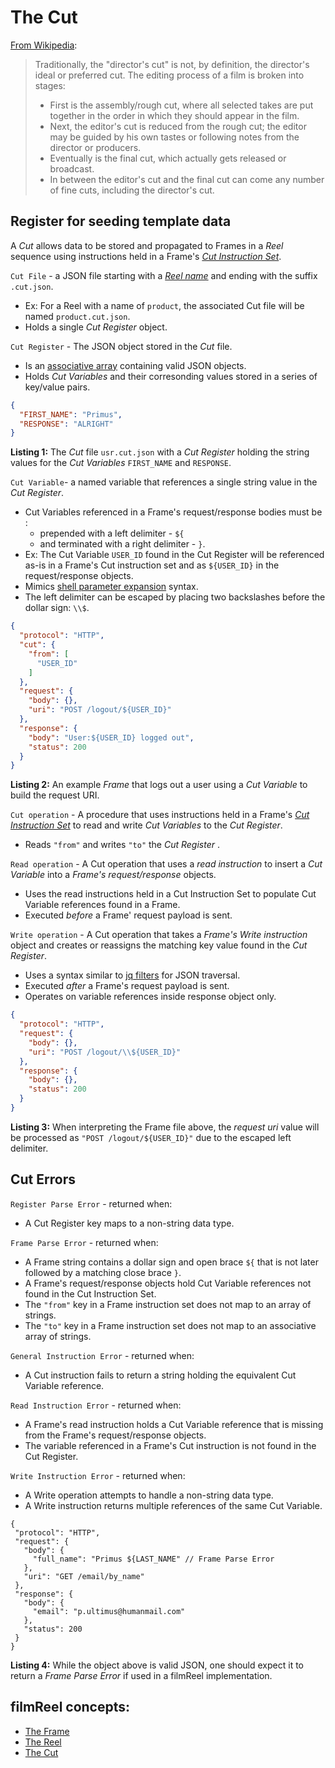 # The Cut

[From Wikipedia](https://en.wikipedia.org/wiki/Director%27s_cut):
> Traditionally, the "director's cut" is not, by definition, the director's ideal or preferred cut. The editing process of a film is broken into stages:
> * First is the assembly/rough cut, where all selected takes are put together in the order in which they should appear in the film.
> * Next, the editor's cut is reduced from the rough cut; the editor may be guided by his own tastes or following notes from the director or producers.
> * Eventually is the final cut, which actually gets released or broadcast.
> * In between the editor's cut and the final cut can come any number of fine cuts, including the director's cut.

## Register for seeding template data

A *Cut* allows data to be stored and propagated to Frames in a *Reel* sequence
using instructions held in a Frame's
[*Cut Instruction Set*](frame.md#cut-instruction-set).

<a name="cut"></a>

`Cut File` - a JSON file starting with a [*Reel name*](Reel.md#reel-name) and
ending with the suffix `.cut.json`.
* Ex: For a Reel with a name of `product`, the associated Cut file will be named `product.cut.json`.
* Holds a single *Cut Register* object.

<a name="cut-register"></a>

`Cut Register` - The JSON object stored in the *Cut* file.
* Is an [associative array](https://en.wikipedia.org/wiki/Associative_array)
containing valid JSON objects.
* Holds *Cut Variables* and their corresonding values stored in a series of
key/value pairs.

<a name="listing-1"></a>


```json
{
  "FIRST_NAME": "Primus",
  "RESPONSE": "ALRIGHT"
}
```

**Listing 1:** The *Cut* file `usr.cut.json` with a *Cut Register* holding the
string values for the *Cut Variables* `FIRST_NAME` and `RESPONSE`.

<a name="cut-variable"></a>

`Cut Variable`- a named variable that references a single string value in the
*Cut Register*.

* Cut Variables referenced in a Frame's request/response bodies must be :
  * prepended with a left delimiter - `${`
  * and terminated with a right delimiter - `}`.
* Ex: The Cut Variable `USER_ID` found in the Cut Register will be referenced
as-is in a Frame's Cut instruction set and as `${USER_ID}` in the
request/response objects.
* Mimics [shell parameter expansion](https://ss64.com/bash/syntax-expand.html) syntax.
* The left delimiter can be escaped by placing two backslashes before the
dollar sign: `\\$`.

<a name="listing-2"></a>

```json
{
  "protocol": "HTTP",
  "cut": {
    "from": [
      "USER_ID"
    ]
  },
  "request": {
    "body": {},
    "uri": "POST /logout/${USER_ID}"
  },
  "response": {
    "body": "User:${USER_ID} logged out",
    "status": 200
  }
}
```

**Listing 2:** An example *Frame* that logs out a user using a *Cut Variable* to build the request URI.


<a name="cut-operation"></a>

`Cut operation` - A procedure that uses instructions held in a Frame's
[*Cut Instruction Set*](frame.md#cut-instruction-set) to read and write
*Cut Variables* to the *Cut Register*.
<a name="from-to"></a>
* Reads `"from"` and writes `"to"` the *Cut Register* .

<a name="read-operation"></a>
`Read operation` - A Cut operation that uses a *read instruction* to insert a
*Cut Variable* into a *Frame's* *request/response* objects.
* Uses the read instructions held in a Cut Instruction Set to populate
Cut Variable references found in a Frame.
* Executed *before* a Frame' request payload is sent.

<a name="write-operation"></a>
`Write operation` - A Cut operation that takes a *Frame's* *Write instruction* object and creates or reassigns the matching key value found in the *Cut Register*.
* Uses a syntax similar to
[jq filters](https://stedolan.github.io/jq/manual/#Basicfilters) for JSON
traversal.
* Executed *after* a Frame's request payload is sent.
* Operates on variable references inside response object only.

<a name="listing-3"></a>

```json
{
  "protocol": "HTTP",
  "request": {
    "body": {},
    "uri": "POST /logout/\\${USER_ID}"
  },
  "response": {
    "body": {},
    "status": 200
  }
}
```

**Listing 3:** When interpreting the Frame file above, the *request uri* value
will be processed as `"POST /logout/${USER_ID}"` due to the escaped left
delimiter.

## Cut Errors

`Register Parse Error` - returned when:

* A Cut Register key maps to a non-string data type.

`Frame Parse Error` - returned when:

* A Frame string contains a dollar sign and open brace `${` that is not later
followed by a matching close brace `}`.
* A Frame's request/response objects hold Cut Variable references not found in
the Cut Instruction Set.
* The `"from"` key in a Frame instruction set does not map to an array of
strings.
* The `"to"` key in a Frame instruction set does not map to an associative
array of strings.

`General Instruction Error` - returned when:
* A Cut instruction fails to return a string holding the equivalent Cut
Variable reference.

`Read Instruction Error` - returned when:

* A Frame's read instruction holds a Cut Variable reference that is missing
from the Frame's request/response objects.
* The variable referenced in a Frame's Cut instruction is not found in the Cut
Register.

`Write Instruction Error` - returned when:

* A Write operation attempts to handle a non-string data type.
* A Write instruction returns multiple references of the same Cut Variable.

<a name="listing-4"></a>

 ```jsonc
{
  "protocol": "HTTP",
  "request": {
    "body": {
      "full_name": "Primus ${LAST_NAME" // Frame Parse Error
    },
    "uri": "GET /email/by_name"
  },
  "response": {
    "body": {
      "email": "p.ultimus@humanmail.com"
    },
    "status": 200
  }
}
```

**Listing 4:** While the object above is valid JSON, one should expect it to
return a *Frame Parse Error* if used in a filmReel implementation.


## filmReel concepts:

* [The Frame](frame.md)
* [The Reel](Reel.md)
* [The Cut](cut.md)
